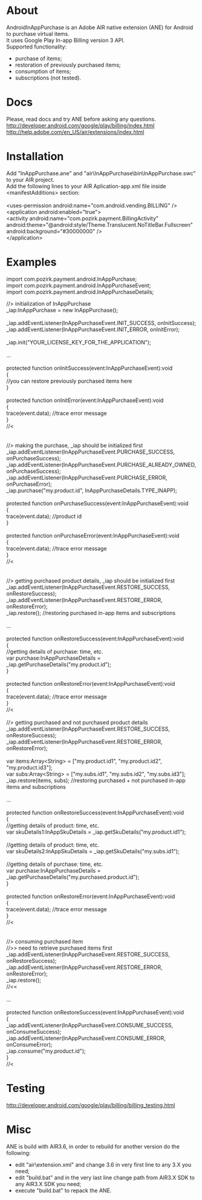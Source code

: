 # About
AndroidInAppPurchase is an Adobe AIR native extension (ANE) for Android to purchase virtual items.<br />
It uses Google Play In-app Billing version 3 API.<br />
Supported functionality:<br />
- purchase of items;<br />
- restoration of previously purchased items;<br />
- consumption of items;<br />
- subscriptions (not tested).<br />

# Docs
Please, read docs and try ANE before asking any questions.<br />
http://developer.android.com/google/play/billing/index.html<br />
http://help.adobe.com/en_US/air/extensions/index.html<br />


# Installation
Add "InAppPurchase.ane" and "air\InAppPurchase\bin\InAppPurchase.swc" to your AIR project.<br />
Add the following lines to your AIR Aplication-app.xml file inside &lt;manifestAdditions&gt; section:<br />
<br />
&lt;uses-permission android:name="com.android.vending.BILLING" /&gt;<br />
&lt;application android:enabled="true"&gt;<br />
	&lt;activity android:name="com.pozirk.payment.BillingActivity" android:theme="@android:style/Theme.Translucent.NoTitleBar.Fullscreen" android:background="#30000000" /&gt;<br />
&lt;/application&gt;<br />


# Examples
import com.pozirk.payment.android.InAppPurchase;<br />
import com.pozirk.payment.android.InAppPurchaseEvent;<br />
import com.pozirk.payment.android.InAppPurchaseDetails;<br />


//&gt; initialization of InAppPurchase<br />
_iap:InAppPurchase = new InAppPurchase();<br />
<br />
_iap.addEventListener(InAppPurchaseEvent.INIT_SUCCESS, onInitSuccess);<br />
_iap.addEventListener(InAppPurchaseEvent.INIT_ERROR, onInitError);<br />
<br />
_iap.init("YOUR_LICENSE_KEY_FOR_THE_APPLICATION");<br />
<br />
...<br />
<br />
protected function onInitSuccess(event:InAppPurchaseEvent):void<br />
{<br />
	//you can restore previously purchased items here<br />
}<br />
<br />
protected function onInitError(event:InAppPurchaseEvent):void<br />
{<br />
	trace(event.data); //trace error message<br />
}<br />
//&lt;<br />
<br />
<br />
//&gt; making the purchase, _iap should be initialized first<br />
_iap.addEventListener(InAppPurchaseEvent.PURCHASE_SUCCESS, onPurchaseSuccess);<br />
_iap.addEventListener(InAppPurchaseEvent.PURCHASE_ALREADY_OWNED, onPurchaseSuccess);<br />
_iap.addEventListener(InAppPurchaseEvent.PURCHASE_ERROR, onPurchaseError);<br />
_iap.purchase("my.product.id", InAppPurchaseDetails.TYPE_INAPP);<br />
<br />
protected function onPurchaseSuccess(event:InAppPurchaseEvent):void<br />
{<br />
	trace(event.data); //product id<br />
}<br />
<br />
protected function onPurchaseError(event:InAppPurchaseEvent):void<br />
{<br />
	trace(event.data); //trace error message<br />
}<br />
//&lt;<br />
<br />
<br />
//&gt; getting purchased product details, _iap should be initialized first<br />
_iap.addEventListener(InAppPurchaseEvent.RESTORE_SUCCESS, onRestoreSuccess);<br />
_iap.addEventListener(InAppPurchaseEvent.RESTORE_ERROR, onRestoreError);<br />
_iap.restore(); //restoring purchased in-app items and subscriptions<br />
<br />
...<br />
<br />
protected function onRestoreSuccess(event:InAppPurchaseEvent):void<br />
{<br />
	//getting details of purchase: time, etc.<br />
	var purchase:InAppPurchaseDetails = _iap.getPurchaseDetails("my.product.id");<br />
}<br />
<br />
protected function onRestoreError(event:InAppPurchaseEvent):void<br />
{<br />
	trace(event.data); //trace error message<br />
}<br />
//&lt;<br />
<br />
//&gt; getting purchased and not purchased product details<br />
_iap.addEventListener(InAppPurchaseEvent.RESTORE_SUCCESS, onRestoreSuccess);<br />
_iap.addEventListener(InAppPurchaseEvent.RESTORE_ERROR, onRestoreError);<br />
<br />
var items:Array&lt;String&gt; = ["my.product.id1", "my.product.id2", "my.product.id3"];<br />
var subs:Array&lt;String&gt; = ["my.subs.id1", "my.subs.id2", "my.subs.id3"];<br />
_iap.restore(items, subs); //restoring purchased + not purchased in-app items and subscriptions<br />
<br />
...<br />
<br />
protected function onRestoreSuccess(event:InAppPurchaseEvent):void<br />
{<br />
	//getting details of product: time, etc.<br />
	var skuDetails1:InAppSkuDetails = _iap.getSkuDetails("my.product.id1");<br />
<br />
	//getting details of product: time, etc.<br />
	var skuDetails2:InAppSkuDetails = _iap.getSkuDetails("my.subs.id1");<br />
<br />
	//getting details of purchase: time, etc.<br />
	var purchase:InAppPurchaseDetails = _iap.getPurchaseDetails("my.purchased.product.id");<br />
}<br />
<br />
protected function onRestoreError(event:InAppPurchaseEvent):void<br />
{<br />
	trace(event.data); //trace error message<br />
}<br />
//&lt;<br />
<br />
<br />
//&gt; consuming purchased item<br />
//&gt;&gt; need to retrieve purchased items first<br />
_iap.addEventListener(InAppPurchaseEvent.RESTORE_SUCCESS, onRestoreSuccess);<br />
_iap.addEventListener(InAppPurchaseEvent.RESTORE_ERROR, onRestoreError);<br />
_iap.restore();<br />
//&lt;&lt;<br />
<br />
...<br />
<br />
protected function onRestoreSuccess(event:InAppPurchaseEvent):void<br />
{<br />
	_iap.addEventListener(InAppPurchaseEvent.CONSUME_SUCCESS, onConsumeSuccess);<br />
	_iap.addEventListener(InAppPurchaseEvent.CONSUME_ERROR, onConsumeError);<br />
	_iap.consume("my.product.id");<br />
}<br />
//&lt;<br />


# Testing
http://developer.android.com/google/play/billing/billing_testing.html


# Misc
ANE is build with AIR3.6, in order to rebuild for another version do the following:<br />
- edit "air\extension.xml" and change 3.6 in very first line to any 3.X you need;<br />
- edit "build.bat" and in the very last line change path from AIR3.X SDK to any AIR3.X SDK you need;<br />
- execute "build.bat" to repack the ANE.<br />